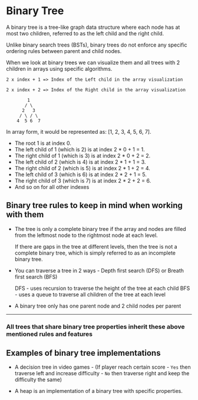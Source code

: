 # Binary Tree

A binary tree is a tree-like graph data structure where each node has at most two children, referred to as the left child and the right child.

Unlike binary search
trees (BSTs), binary trees do not enforce any specific ordering rules between parent and child nodes.

When we look at binary trees we can visualize them and all trees with 2 children in arrays using specific algorithms.

```pseudo
2 x index + 1 => Index of the Left child in the array visualization

2 x index + 2 => Index of the Right child in the array visualization
```

```pseudo
        1
       / \
      2   3
     / \ / \
    4  5 6  7
```

In array form, it would be represented as: [1, 2, 3, 4, 5, 6, 7].

- The root 1 is at index 0.
- The left child of 1 (which is 2) is at index 2 \* 0 + 1 = 1.
- The right child of 1 (which is 3) is at index 2 \* 0 + 2 = 2.
- The left child of 2 (which is 4) is at index 2 \* 1 + 1 = 3.
- The right child of 2 (which is 5) is at index 2 \* 1 + 2 = 4.
- The left child of 3 (which is 6) is at index 2 \* 2 + 1 = 5.
- The right child of 3 (which is 7) is at index 2 \* 2 + 2 = 6.
- And so on for all other indexes

## Binary tree rules to keep in mind when working with them

- The tree is only a complete binary tree if the array and nodes are filled from the leftmost node to the rightmost node at each level.

    If there are gaps in the tree at different levels, then the tree is not a complete binary tree, which is simply referred to as an incomplete binary tree.

- You can traverse a tree in 2 ways - Depth first search (DFS) or Breath first search (BFS)

    DFS - uses recursion to traverse the height of the tree at each child
    BFS - uses a queue to traverse all children of the tree at each level

- A binary tree only has one parent node and 2 child nodes per parent

---

### **All trees that share binary tree properties inherit these above mentioned rules and features**

## Examples of binary tree implementations

- A decision tree in video games - (If player reach certain score - `Yes` then traverse left and increase difficulty - `No` then traverse right and keep the difficulty the same)

- A heap is an implementation of a binary tree with specific properties.
